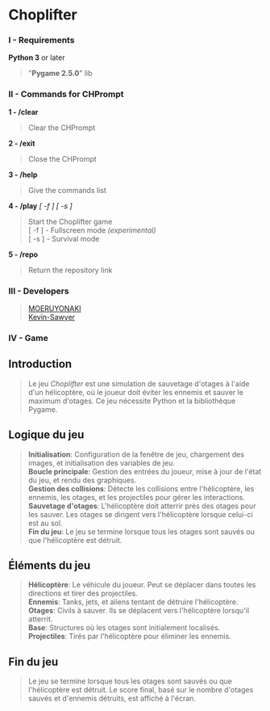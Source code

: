 # Choplifter

### I - Requirements

**Python 3** or later
> "**Pygame 2.5.0**" lib  
  
### II - Commands for CHPrompt

**1 - /clear**  
> Clear the CHPrompt  
  
**2 - /exit**  
> Close the CHPrompt  
  
**3 - /help**  
> Give the commands list  
  
**4 - /play** *[ -f ]* *[ -s ]*  
> Start the Choplifter game  
> [ -f ] - Fullscreen mode *(experimental)*  
> [ -s ] - Survival mode  
  
**5 - /repo**  
> Return the repository link  
  
### III - Developers
  
> [MOERUYONAKI](https://www.github.com/MOERUYONAKI)  
> [Kevin-Sawyer](https://www.github.com/Kevin-Sawyer)  
  
### IV - Game  
  
## Introduction
  
> Le jeu *Choplifter* est une simulation de sauvetage d'otages à l'aide d'un hélicoptère, où le joueur doit éviter les ennemis et sauver le maximum d'otages. Ce jeu nécessite Python et la bibliothèque Pygame.  
  
## Logique du jeu
  
> **Initialisation**: Configuration de la fenêtre de jeu, chargement des images, et initialisation des variables de jeu.  
> **Boucle principale**: Gestion des entrées du joueur, mise à jour de l'état du jeu, et rendu des graphiques.  
> **Gestion des collisions**: Détecte les collisions entre l'hélicoptère, les ennemis, les otages, et les projectiles pour gérer les interactions.  
> **Sauvetage d'otages**: L'hélicoptère doit atterrir près des otages pour les sauver. Les otages se dirigent vers l'hélicoptère lorsque celui-ci est au sol.  
> **Fin du jeu**: Le jeu se termine lorsque tous les otages sont sauvés ou que l'hélicoptère est détruit.  
  
## Éléments du jeu
  
> **Hélicoptère**: Le véhicule du joueur. Peut se déplacer dans toutes les directions et tirer des projectiles.  
> **Ennemis**: Tanks, jets, et aliens tentant de détruire l'hélicoptère.  
> **Otages**: Civils à sauver. Ils se déplacent vers l'hélicoptère lorsqu'il atterrit.  
> **Base**: Structures où les otages sont initialement localisés.  
> **Projectiles**: Tirés par l'hélicoptère pour éliminer les ennemis.  
  
## Fin du jeu
  
>Le jeu se termine lorsque tous les otages sont sauvés ou que l'hélicoptère est détruit. Le score final, basé sur le nombre d'otages sauvés et d'ennemis détruits, est affiché à l'écran.  
  